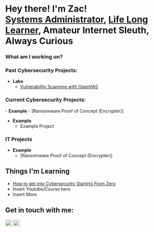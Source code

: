 <h1>
  <b>Hey there! I'm Zac!</b> 
<br />
  <a href="https://www.linkedin.com/in/zac-turner/">Systems Administrator</a>, <a href="https://degreed.com/profile/zturner">Life Long Learner</a>, Amateur Internet Sleuth, Always Curious
</h1>

<h3>What am I working on?</h3>
<h3>Past Cybersecurity Projects:</h3>
  
- <b>Labs</b>
  - [Vulnerability Scanning with OpenVAS](https://github.com/zachacksme/NDG-VulnerabilityScanning)

<h3>Current Cybersecurity Projects:</h3>
- <b>Example</b>
  - [Ransomware Proof of Concept (Encrypter)]

- <b>Example</b>
  - Example Project

<h3>IT Projects</h3>

- <b>Example</b>
    - [Ransomware Proof of Concept (Encrypter)]

<h2>Things I'm Learning</h2>

- [How to get into Cybersecurity Starting From Zero](https://www.youtube.com/watch?v=a83ASGn_V_s)
- Insert Youtube/Course here
- Insert More

<h2> Get in touch with me:</h2>

[<img align="left" alt="ZacTurner | LinkedIn" width="22px" src="https://cdn.jsdelivr.net/npm/simple-icons@v3/icons/linkedin.svg" />][linkedin]
[<img align="left" alt="zachacks.me | Website" width="22px" src="https://cdn.jsdelivr.net/npm/simple-icons@v3/icons/linkedin.svg" />][Website]

[linkedin]: https://linkedin.com/in/zac-turner
[Website]: https://zachacks.me


<!--
Here are some ideas to get you started:

- 🔭 I’m currently working on ...
- 🌱 I’m currently learning ...
- 👯 I’m looking to collaborate on ...
- 🤔 I’m looking for help with ...
- 💬 Ask me about ...
- 📫 How to reach me: ...
- 😄 Pronouns: ...
- ⚡ Fun fact: ...
-->

